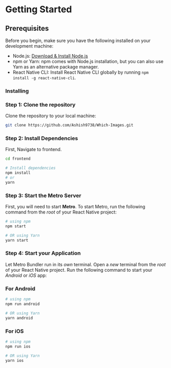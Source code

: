 # Getting Started

## Prerequisites

Before you begin, make sure you have the following installed on your development machine:

- Node.js: [Download & Install Node.js](https://nodejs.org/)
- npm or Yarn: npm comes with Node.js installation, but you can also use Yarn as an alternative package manager.
- React Native CLI: Install React Native CLI globally by running `npm install -g react-native-cli`.

### Installing

### Step 1: Clone the repository

Clone the repository to your local machine:

   ```bash
   git clone https://github.com/Ashish9738/Which-Images.git
   ```

### Step 2: Install Dependencies

First, Navigate to frontend.

```bash
cd frontend

# Install dependencies
npm install
# or
yarn
```

### Step 3: Start the Metro Server

First, you will need to start **Metro**.
To start Metro, run the following command from the _root_ of your React Native project:

```bash
# using npm
npm start

# OR using Yarn
yarn start
```

### Step 4: Start your Application

Let Metro Bundler run in its _own_ terminal. Open a _new_ terminal from the _root_ of your React Native project. Run the following command to start your _Android_ or _iOS_ app:

### For Android

```bash
# using npm
npm run android

# OR using Yarn
yarn android
```

### For iOS

```bash
# using npm
npm run ios

# OR using Yarn
yarn ios
```
